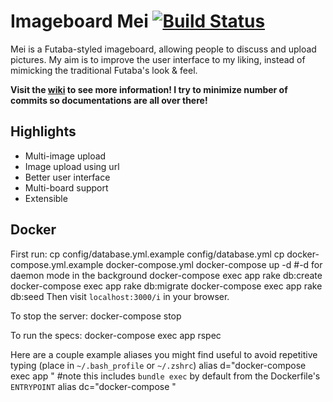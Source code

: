 # Imageboard Mei [![Build Status](https://travis-ci.org/szTheory/mei.svg?branch=master)](https://travis-ci.org/szTheory/mei)

Mei is a Futaba-styled imageboard, allowing people to discuss and upload pictures. My aim is to improve the user interface to my liking, instead of mimicking the traditional Futaba's look & feel.

**Visit the [wiki](https://github.com/lulalala/mei/wiki) to see more information! I try to minimize number of commits so documentations are all over there!**

## Highlights

* Multi-image upload
* Image upload using url
* Better user interface
* Multi-board support
* Extensible

## Docker
First run:
    cp config/database.yml.example config/database.yml
    cp docker-compose.yml.example docker-compose.yml
    docker-compose up -d #-d for daemon mode in the background
    docker-compose exec app rake db:create
    docker-compose exec app rake db:migrate
    docker-compose exec app rake db:seed
Then visit `localhost:3000/i` in your browser.

To stop the server:
  docker-compose stop

To run the specs:
    docker-compose exec app rspec

Here are a couple example aliases you might find useful to avoid repetitive typing (place in `~/.bash_profile` or `~/.zshrc`)
    alias d="docker-compose exec app " #note this includes `bundle exec` by default from the Dockerfile's `ENTRYPOINT`
    alias dc="docker-compose "